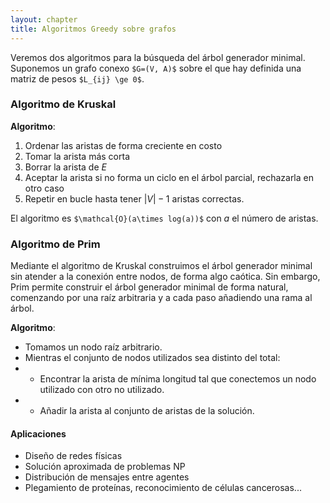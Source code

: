```yaml
---
layout: chapter
title: Algoritmos Greedy sobre grafos
---
```


Veremos dos algoritmos para la búsqueda del árbol generador minimal. Suponemos un grafo conexo `$G=(V, A)$` sobre el que hay definida una matriz de pesos `$L_{ij} \ge 0$`.

### Algoritmo de Kruskal

**Algoritmo**:

1. Ordenar las aristas de forma creciente en costo
1. Tomar la arista más corta
1. Borrar la arista de $E$
1. Aceptar la arista si no forma un ciclo en el árbol parcial, rechazarla en otro caso
1. Repetir en bucle hasta tener $|V|-1$ aristas correctas.

El algoritmo es `$\mathcal{O}(a\times log(a))$` con $a$ el número de aristas.

### Algoritmo de Prim
Mediante el algoritmo de Kruskal construimos el árbol generador minimal sin atender a la conexión entre nodos, de forma algo caótica. Sin embargo, Prim permite construir el árbol generador minimal de forma natural, comenzando por una raíz arbitraria y a cada paso añadiendo una rama al árbol.

**Algoritmo**:

* Tomamos un nodo raíz arbitrario.
* Mientras el conjunto de nodos utilizados sea distinto del total:
* * Encontrar la arista de mínima longitud tal que conectemos un nodo utilizado con otro no utilizado.
* * Añadir la arista al conjunto de aristas de la solución.

#### Aplicaciones
* Diseño de redes físicas
* Solución aproximada de problemas NP
* Distribución de mensajes entre agentes
* Plegamiento de proteínas, reconocimiento de células cancerosas...